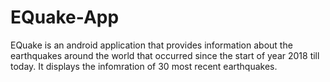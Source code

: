 # EQuake-App
EQuake is an android application that provides information about the earthquakes around the world that occurred since the start of year 2018 till today. It displays the infomration of 30 most recent earthquakes.
